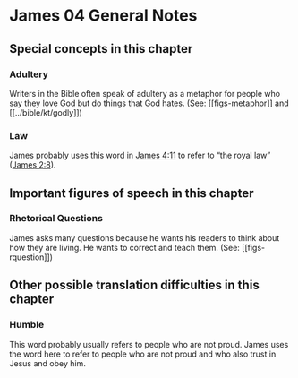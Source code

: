 # James 04 General Notes
## Special concepts in this chapter

### Adultery

Writers in the Bible often speak of adultery as a metaphor for people who say they love God but do things that God hates. (See: [[figs-metaphor]] and [[../bible/kt/godly]])

### Law

James probably uses this word in [James 4:11](../../jas/04/11.md) to refer to “the royal law” ([James 2:8](../../jas/02/08.md)).

## Important figures of speech in this chapter

### Rhetorical Questions

James asks many questions because he wants his readers to think about how they are living. He wants to correct and teach them. (See: [[figs-rquestion]])

## Other possible translation difficulties in this chapter

### Humble

This word probably usually refers to people who are not proud. James uses the word here to refer to people who are not proud and who also trust in Jesus and obey him.